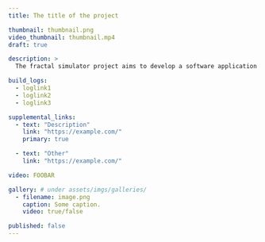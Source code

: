 ```yaml
---
title: The title of the project

thumbnail: thumbnail.png
video_thumbnail: thumbnail.mp4
draft: true

description: >
  The fractal simulator project aims to develop a software application that generates and visualizes fractals in real-time.

build_logs:
  - loglink1
  - loglink2
  - loglink3

supplemental_links:
  - text: "Description"
    link: "https://example.com/"
    primary: true

  - text: "Other"
    link: "https://example.com/"

video: FOOBAR

gallery: # under assets/imgs/galleries/
  - filename: image.png
    caption: Some caption.
    video: true/false

published: false
---
```

